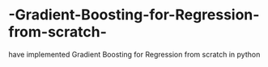 # -Gradient-Boosting-for-Regression-from-scratch-
 have implemented Gradient Boosting for Regression from scratch in python
